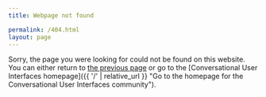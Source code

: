 ```yaml
---
title: Webpage not found

permalink: /404.html
layout: page
---
```


Sorry, the page you were looking for could not be found on this website. You can either return to <a href="#" onclick="javascript:window.history.back();" title="Go to the previous webpage in your browser">the previous page</a> or go to the [Conversational User Interfaces homepage]({{ '/' | relative_url }} "Go to the homepage for the Conversational User Interfaces community").
